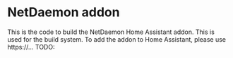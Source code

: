 # NetDaemon addon

This is the code to build the NetDaemon Home Assistant addon. This is used for the build system. To add the addon to Home Assistant, please use https://... TODO:



